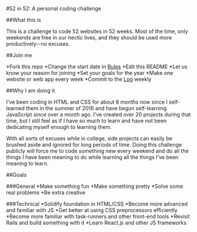 #52 in 52: A personal coding challenge

##What this is

This is a challenge to code 52 websites in 52 weeks. Most of the time, only weekends are free in our hectic lives, and they should be used more productively--no excuses.

##Join me

*Fork this repo
*Change the start date in [Rules](rules.md)
*Edit this README
  *Let us know your reason for joining
  *Set your goals for the year
*Make one website or web app every week
*Commit to the [Log](log.md) weekly

##Why I am doing it

I've been coding in HTML and CSS for about 8 months now since I self-learned them in the summer of 2016 and have begun self-learning JavaScript since over a month ago. I've created over 20 projects during that time, but I still feel as if I have so much to learn and have not been dedicating myself enough to learning them.

With all sorts of excuses while in college, side projects can easily be brushed aside and ignored for long periods of time. Doing this challenge publicly will force me to code something new every weekend and do all the things I have been meaning to do while learning all the things I've been meaning to learn.

##Goals

###General
*Make something fun
*Make something pretty
*Solve some real problems
*Be extra creative

###Technical
*Solidify foundation in HTML/CSS
*Become more advanced and familiar with JS
*Get better at using CSS preprocessors efficiently
*Become more familiar with task-runners and other front-end tools
*Revisit Rails and build something with it
*Learn React.js and other JS frameworks
